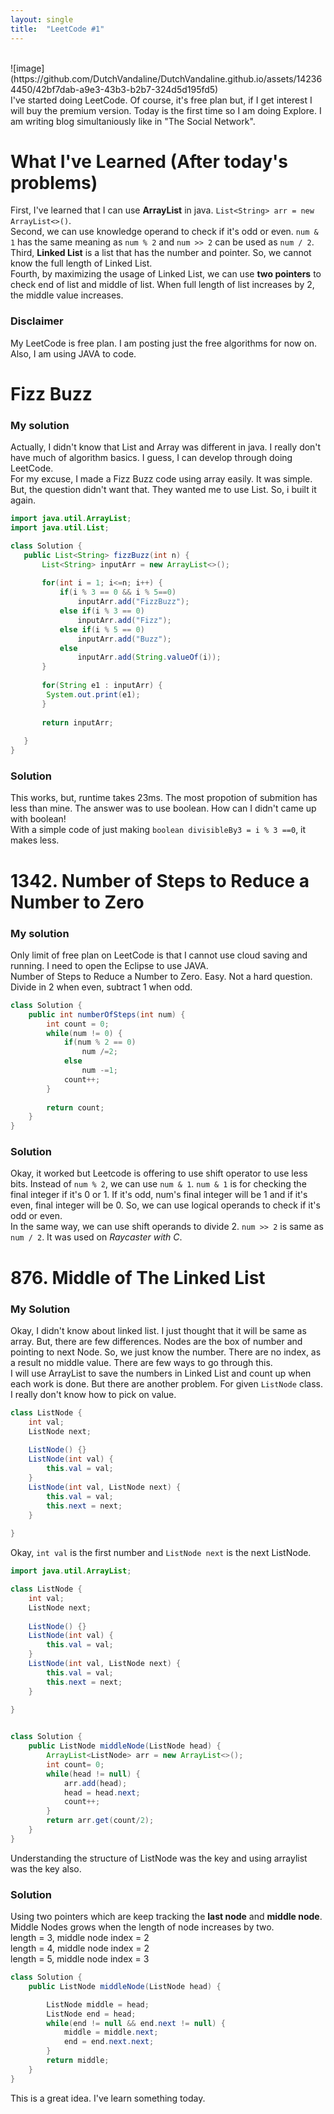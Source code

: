 ```yaml
---
layout: single
title:  "LeetCode #1"
---
```

<br>
![image](https://github.com/DutchVandaline/DutchVandaline.github.io/assets/142364450/42bf7dab-a9e3-43b3-b2b7-324d5d195fd5)
<br>
I've started doing LeetCode. Of course, it's free plan but, if I get interest I will buy the premium version. Today is the first time so I am doing Explore. I am writing blog simultaniously like in "The Social Network".
<br>

# What I've Learned (After today's problems)
First, I've learned that I can use **ArrayList** in java. `List<String> arr = new ArrayList<>()`.<br>
Second, we can use knowledge operand to check if it's odd or even. `num & 1` has the same meaning as `num % 2` and `num >> 2` can be used as `num / 2`. <br>
Third, **Linked List** is a list that has the number and pointer. So, we cannot know the full length of Linked List.<br>
Fourth, by maximizing the usage of Linked List, we can use **two pointers** to check end of list and middle of list. When full length of list increases by 2, the middle value increases.

### Disclaimer
 My LeetCode is free plan. I am posting just the free algorithms for now on. Also, I am using JAVA to code.

# Fizz Buzz
### My solution
 Actually, I didn't know that List and Array was different in java. I really don't have much of algorithm basics. I guess, I can
 develop through doing LeetCode. <br>
 For my excuse, I made a Fizz Buzz code using array easily. It was simple. But, the question didn't want that. They wanted me to
 use List<String>. So, i built it again. <br>
 ```java
import java.util.ArrayList;
import java.util.List;

class Solution {
    public List<String> fizzBuzz(int n) {
    	List<String> inputArr = new ArrayList<>();
    	
    	for(int i = 1; i<=n; i++) {
    		if(i % 3 == 0 && i % 5==0)
    			inputArr.add("FizzBuzz");
    		else if(i % 3 == 0)
    			inputArr.add("Fizz");
    		else if(i % 5 == 0)
    			inputArr.add("Buzz");
    		else
    			inputArr.add(String.valueOf(i));
    	}
    	
    	for(String e1 : inputArr) {
    	 System.out.print(e1);
    	}
    	
    	return inputArr;
    	
    }
}

 ```
### Solution

This works, but, runtime takes 23ms. The most propotion of submition has less than mine. The answer was to use boolean.
How can I didn't came up with boolean! <br>
With a simple code of just making `boolean divisibleBy3 = i % 3 ==0`, it makes less.
<br>

# 1342. Number of Steps to Reduce a Number to Zero
### My solution
Only limit of free plan on LeetCode is that I cannot use cloud saving and running. I need to open the Eclipse to use JAVA. <br>
Number of Steps to Reduce a Number to Zero. Easy. Not a hard question. Divide in 2 when even, subtract 1 when odd. 
```java
class Solution {
    public int numberOfSteps(int num) {
    	int count = 0;
    	while(num != 0) {
    		if(num % 2 == 0)
            	num /=2;
            else
            	num -=1;
    		count++;
    	}
    	
        return count;
    }
}
```
### Solution
Okay, it worked but Leetcode is offering to use shift operator to use less bits. Instead of `num % 2`, we can use `num & 1`.
`num & 1` is for checking the final integer if it's 0 or 1. If it's odd, num's final integer will be 1 and if it's even,
final integer will be 0. So, we can use logical operands to check if it's odd or even. <br>
In the same way, we can use shift operands to divide 2. `num >> 2` is same as `num / 2`. It was used on *Raycaster with C*.
<br>

# 876. Middle of The Linked List
### My Solution
Okay, I didn't know about linked list. I just thought that it will be same as array. But, there are few differences. Nodes are the box of number and pointing to next Node. So, we just know the number. There are no index, as a result no middle value. There are few ways to go through this. <br>
I will use ArrayList to save the numbers in Linked List and count up when each work is done. But there are another problem. For given `ListNode` class. I really don't know how to pick on value.
```java
class ListNode {
	int val;
	ListNode next;
	
	ListNode() {}
	ListNode(int val) { 
		this.val = val; 
	}
	ListNode(int val, ListNode next) { 
		this.val = val;
		this.next = next; 
	}
	
}
```
Okay, `int val` is the first number and `ListNode next` is the next ListNode.
```java
import java.util.ArrayList;

class ListNode {
	int val;
	ListNode next;
	
	ListNode() {}
	ListNode(int val) { 
		this.val = val; 
	}
	ListNode(int val, ListNode next) { 
		this.val = val;
		this.next = next; 
	}
	
}


class Solution {
    public ListNode middleNode(ListNode head) {
    	ArrayList<ListNode> arr = new ArrayList<>();
    	int count= 0;
    	while(head != null) {
    		arr.add(head);
    		head = head.next;
    		count++;
    	}
        return arr.get(count/2);
    }
}
```
Understanding the structure of ListNode was the key and using arraylist was the key also.

### Solution
Using two pointers which are keep tracking the **last node** and **middle node**. Middle Nodes grows when the length of node increases by two. <br>
length = 3, middle node index = 2 <br>
length = 4, middle node index = 2 <br>
length = 5, middle node index = 3 <br>
```java
class Solution {
    public ListNode middleNode(ListNode head) {

    	ListNode middle = head;
    	ListNode end = head;
    	while(end != null && end.next != null) {
    		middle = middle.next;
    		end = end.next.next;
    	}
    	return middle;
    }
}
```
This is a great idea. I've learn something today.

